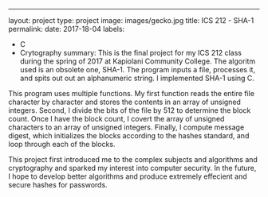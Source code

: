 ---
layout: project
type: project
image: images/gecko.jpg
title: ICS 212 - SHA-1
permalink: 
date: 2017-18-04
labels:
  - C
  - Crytography
summary: 
This is the final project for my ICS 212 class during the spring of 2017 at Kapiolani Community College. The algoritm used is an obsolete one, SHA-1.  The program inputs a file, processes it, and spits out out an alphanumeric string. I implemented SHA-1 using C.

This program uses multiple functions.   My first function reads the entire file character by character and stores the contents in an array of unsigned integers. Second, I divide the bits of the file by 512 to determine the block count.  Once I have the block count, I covert the array of unsigned characters to an array of unsigned integers.  Finally, I compute message digest, which initializes the blocks according to the hashes standard, and loop through each of the blocks.  

This project first introduced me to the complex subjects and algorithms and cryptography and sparked my interest into computer security.  In the future, I hope to develop better algorithms and produce extremely effecient and secure hashes for passwords.
